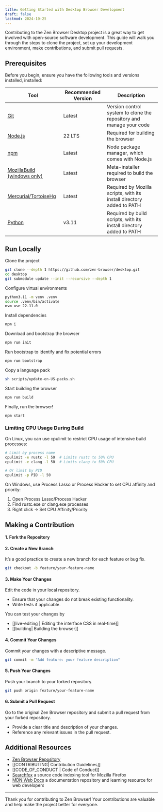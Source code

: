 ```yaml
---
title: Getting Started with Desktop Browser Development
draft: false
lastmod: 2024-10-25
---
```


Contributing to the Zen Browser Desktop project is a great way to get involved with open-source software development. This guide will walk you through the steps to clone the project, set up your development environment, make contributions, and submit pull requests.

## Prerequisites

Before you begin, ensure you have the following tools and versions installed, installed:

| Tool | Recommended Version | Description |
|------|-------------------|-------------|
| [Git](https://git-scm.com/) | Latest | Version control system to clone the repository and manage your code |
| [Node.js](https://nodejs.org/) | 22 LTS | Required for building the browser |
| [npm](https://www.npmjs.com/) | Latest | Node package manager, which comes with Node.js |
| [MozillaBuild (windows only)](https://wiki.mozilla.org/MozillaBuild) | Latest | Meta-installer required to build the browser |
| [Mercurial/TortoiseHg](https://www.mercurial-scm.org/downloads) | Latest | Required by Mozilla scripts, with its install directory added to PATH |
| [Python](https://www.python.org/) | v3.11 | Required by build scripts, with its install directory added to PATH |

## Run Locally

Clone the project

```bash
git clone --depth 1 https://github.com/zen-browser/desktop.git
cd desktop
git submodule update --init --recursive --depth 1
```

Configure virtual environments
```bash
python3.11 -m venv .venv
source .venv/bin/activate
nvm use 22.11.0
```

Install dependencies

```bash
npm i
```

Download and bootstrap the browser

```bash
npm run init
```

Run bootstrap to identify and fix potential errors

```bash
npm run bootstrap
```

Copy a language pack
```bash
sh scripts/update-en-US-packs.sh
```

Start building the browser

```bash
npm run build
```

Finally, run the browser!

```bash
npm start
```

### Limiting CPU Usage During Build

On Linux, you can use cpulimit to restrict CPU usage of intensive build processes:

```bash
# Limit by process name
cpulimit -e rustc -l 50  # Limits rustc to 50% CPU
cpulimit -e clang -l 50  # Limits clang to 50% CPU

# Or limit by PID
cpulimit -p PID -l 50
```

On Windows, use Process Lasso or Process Hacker to set CPU affinity and priority:
1. Open Process Lasso/Process Hacker
2. Find rustc.exe or clang.exe processes
3. Right click -> Set CPU Affinity/Priority


## Making a Contribution

#### 1. Fork the Repository

#### 2. Create a New Branch
It’s a good practice to create a new branch for each feature or bug fix.

```bash
git checkout -b feature/your-feature-name
```

#### 3. Make Your Changes
Edit the code in your local repository.
- Ensure that your changes do not break existing functionality.
- Write tests if applicable.

You can test your changes by
- [[live-editing | Editing the interface CSS in real-time]]
- [[building| Building the browser]]

#### 4. Commit Your Changes
Commit your changes with a descriptive message.

```bash
git commit -m "Add feature: your feature description"
```

#### 5. Push Your Changes
Push your branch to your forked repository.

```bash
git push origin feature/your-feature-name
```

#### 6. Submit a Pull Request
Go to the original Zen Browser repository and submit a pull request from your forked repository.

- Provide a clear title and description of your changes.
- Reference any relevant issues in the pull request.

## Additional Resources

- [Zen Browser Repository](https://github.com/zen-browser/desktop)
- [[CONTRIBUTING|  Contribution Guidelines]]
- [[CODE_OF_CONDUCT | Code of Conduct]]
- [Searchfox](https://searchfox.org/)  a source code indexing tool for Mozilla Firefox
- [MDN Web Docs](https://developer.mozilla.org/)  a documentation repository and learning resource for web developers

---

Thank you for contributing to Zen Browser! Your contributions are valuable and help make the project better for everyone.
